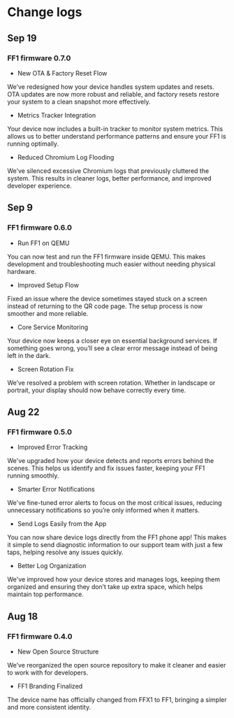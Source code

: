 # Change logs

## Sep 19

### FF1 firmware 0.7.0

- New OTA & Factory Reset Flow

We’ve redesigned how your device handles system updates and resets. OTA updates are now more robust and reliable, and factory resets restore your system to a clean snapshot more effectively.

- Metrics Tracker Integration

Your device now includes a built-in tracker to monitor system metrics. This allows us to better understand performance patterns and ensure your FF1 is running optimally.

- Reduced Chromium Log Flooding

We’ve silenced excessive Chromium logs that previously cluttered the system. This results in cleaner logs, better performance, and improved developer experience.

## Sep 9

### FF1 firmware 0.6.0

- Run FF1 on QEMU

You can now test and run the FF1 firmware inside QEMU. This makes development and troubleshooting much easier without needing physical hardware.

- Improved Setup Flow

Fixed an issue where the device sometimes stayed stuck on a screen instead of returning to the QR code page. The setup process is now smoother and more reliable.

- Core Service Monitoring

Your device now keeps a closer eye on essential background services. If something goes wrong, you’ll see a clear error message instead of being left in the dark.

- Screen Rotation Fix

We’ve resolved a problem with screen rotation. Whether in landscape or portrait, your display should now behave correctly every time.

## Aug 22

### FF1 firmware 0.5.0

- Improved Error Tracking

We've upgraded how your device detects and reports errors behind the scenes. This helps us identify and fix issues faster, keeping your FF1 running smoothly.

- Smarter Error Notifications

We've fine-tuned error alerts to focus on the most critical issues, reducing unnecessary notifications so you’re only informed when it matters.

- Send Logs Easily from the App

You can now share device logs directly from the FF1 phone app! This makes it simple to send diagnostic information to our support team with just a few taps, helping resolve any issues quickly.

- Better Log Organization

We've improved how your device stores and manages logs, keeping them organized and ensuring they don’t take up extra space, which helps maintain top performance.

## Aug 18

### FF1 firmware 0.4.0

- New Open Source Structure

We’ve reorganized the open source repository to make it cleaner and easier to work with for developers.

- FF1 Branding Finalized

The device name has officially changed from FFX1 to FF1, bringing a simpler and more consistent identity.
